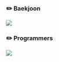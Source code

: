 ### ✏️ Baekjoon
<a href="https://uiw6unoh.notion.site/BaekJoon-7dd7faa2c83e4d44976094c2d8ad630e" target="_blank"><img src="https://img.shields.io/badge/Notion-%23000000.svg?style=for-the-badge&logo=notion&logoColor=white"/></a>
### ✏️ Programmers
<a href="https://uiw6unoh.notion.site/Programmers-15adcc860ebb495abac8a47f89e7b6d9" target="_blank"><img src="https://img.shields.io/badge/Notion-%23000000.svg?style=for-the-badge&logo=notion&logoColor=white"/></a>
